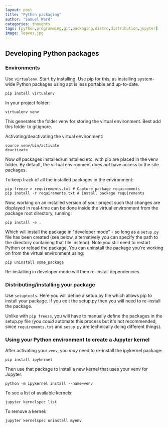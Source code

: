 ```yaml
---
layout: post
title: "Python packaging"
author: "Samuel Ward"
categories: thoughts
tags: [python,programming,git,packaging,distro,distribution,jupyter]
image: leaves.jpg
---
```


## Developing Python packages

### Environments

Use ```virtualenv```. Start by installing. Use pip for this, as installing system-wide Python packages using apt is less portable and up-to-date.

```shell
pip install virtualenv
```

In your project folder:

```shell
virtualenv venv
```
This generates the folder venv for storing the virtual environment. Best add this folder to gitignore.

Activating/deactivating the virtual environment:

```shell
source venv/bin/activate
deactivate
```

Now *all* packages installed/uninstalled etc. with pip are placed in the venv folder. By default, the virtual environment does *not* have access to the site packages.

To keep track of all the installed packages in the environment:

```shell
pip freeze > requirements.txt # Capture package requirements
pip install -r requirements.txt # Install package requirements
```

Now, working on an installed version of your project such that changes are displayed in real-time can be done inside the virtual environment from the package root directory, running:

```shell
pip install -e .
```

Which will install the package in "developer mode" - so long as a ```setup.py``` file has been created (see below, alternatively you can specify the path to the directory containing that file instead). Note you still need to restart Python or reload the package. You can uninstall the package you're working on from the virtual environment using:

```shell
pip uninstall some_package
```

Re-installing in developer mode will then re-install dependencies.

### Distributing/installing your package

Use ```setuptools```. Here you will define a setup.py file which allows pip to install your package. If you edit the setup.py then you will need to re-install the package.

Unlike with ```pip freeze```, you will have to manually define the packages in the setup.py file (you _could_ automate this process but it's not recommended, since `requirements.txt` and `setup.py` are technically doing different things).

### Using your Python environment to create a Jupyter kernel

After activating your ```venv```, you _may_ need to re-install the ipykernel package:

```shell
pip install ipykernel
```

Then use that package to install a new kernel that uses your venv for Jupyter: 

```shell
python -m ipykernel install --name=venv
```

To see a list of available kernels:

```shell
jupyter kernelspec list
```

To remove a kernel:

```shell
jupyter kernelspec uninstall myenv
```

